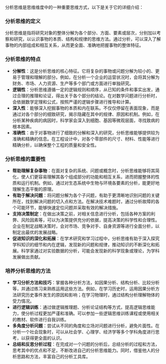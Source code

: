 分析思维是思维维度中的一种重要思维方式，以下是关于它的详细介绍：

### 分析思维的定义

分析思维是指将研究对象的整体分解为各个部分、方面、要素或层次，分别加以考察和研究，以认识事物的本质、结构和规律的思维方法。通过分析，可以深入了解事物的内部组成和相互关系，从而更全面、准确地把握事物的整体特征。

### 分析思维的特点

- **分解性**：这是分析思维的核心特征。它将复杂的事物或问题分解为较小的、更易于管理和理解的部分。例如，在分析一个企业的运营状况时，会将其分解为财务、市场、人力资源、生产等多个部门或方面进行单独研究。
- **逻辑性**：分析思维遵循一定的逻辑规则和顺序，从已知的条件和事实出发，通过合理的推理和论证，得出关于各个部分的结论。在对数学问题进行分析时，会依据数学定理和公式，按照严谨的逻辑步骤进行推导和计算。
- **深入性**：能够深入挖掘事物的本质和内在联系。不仅仅停留在表面现象，而是通过对各个部分的细致研究，揭示隐藏在其中的规律、原因和机制。例如，在分析某种疾病的病因时，科学家会深入到细胞、基因等微观层面，寻找致病的根本因素。
- **准确性**：由于对事物进行了细致的分解和深入的研究，分析思维能够提供较为准确和精确的信息。在工程设计中，对各个零部件的尺寸、材料、性能等进行精确分析，以确保整个工程的质量和安全性。

### 分析思维的重要性

- **帮助理解复杂事物**：在面对复杂的系统、问题或概念时，分析思维能够将其简化，使人们更容易理解其各个组成部分的功能和相互关系，进而把握整体的性质和运行机制。例如，通过对生态系统中生物与环境各要素的分析，能更好地理解生态平衡的原理。
- **有助于解决问题**：将问题分解为各个子问题，有助于更清晰地识别问题的关键所在，找到解决问题的切入点和方法。在解决技术难题时，通过分析故障的各个可能环节，能够快速定位问题并采取有效的解决措施。
- **支持决策制定**：在做出决策之前，对相关信息进行分析，包括各种方案的利弊、风险因素等，可以为决策提供充分的依据，提高决策的科学性和合理性。企业在制定战略决策时，会对市场、竞争对手、自身资源等进行全面分析，以制定出最优的发展战略。
- **促进知识的深化和拓展**：在学术研究和学习过程中，分析思维有助于深入探究学科知识的细节和内在逻辑，发现新的问题和规律，推动知识的不断深化和拓展。科学家通过对实验数据的分析，可能会发现新的科学现象或理论，为学科发展做出贡献。

### 培养分析思维的方法

- **学习分析方法和技巧**：掌握各种分析方法，如因果分析、结构分析、比较分析等，并通过练习来熟练运用这些方法。例如，在学习历史时，运用因果分析方法研究历史事件发生的原因和影响；在学习物理时，通过结构分析理解物体的受力情况。
- **进行逻辑训练**：通过做逻辑推理题、分析论证结构等方式，提高逻辑思维能力，使分析过程更加严谨和准确。可以参加一些逻辑思维训练课程或使用相关的教材、软件进行自我训练。
- **多角度分析问题**：尝试从不同的角度和立场对问题进行分析，避免片面性。在分析一个社会现象时，可以从社会学、心理学、经济学等多个学科角度进行思考，以获得更全面的认识。
- **总结和反思分析过程**：在完成对一个问题的分析后，总结分析的过程和方法，思考其中的优点和不足，不断改进自己的分析思维能力。同时，借鉴他人的分析思路和方法，丰富自己的分析工具库。
